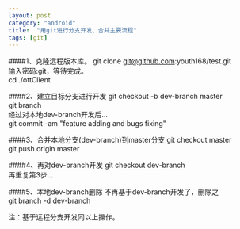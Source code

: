 ```yaml
---
layout: post
category: "android"
title:  "用git进行分支开发、合并主要流程"
tags: [git]
---
```

####1、克隆远程版本库。
git clone git@github.com:youth168/test.git  
输入密码:git，等待完成。  
cd ./ottClient

####2、建立目标分支进行开发
git checkout -b dev-branch master  
git branch  
经过对本地dev-branch开发后...  
git commit -am "feature adding and bugs fixing"

####3、合并本地分支(dev-branch)到master分支
git checkout master  
git push origin master

####4、再对dev-branch开发
git checkout dev-branch  
再重复第3步...

####5、本地dev-branch删除
不再基于dev-branch开发了，删除之  
git branch -d dev-branch

注：基于远程分支开发同以上操作。